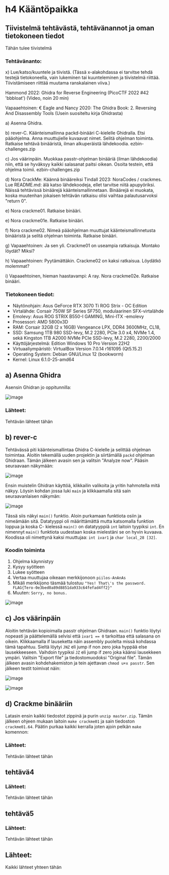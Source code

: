 # h4 Kääntöpaikka

## Tiivistelmä tehtävästä, tehtävänannot ja oman tietokoneen tiedot
Tähän tulee tiivistelmä 

### Tehtävänanto:
  
  x) Lue/katso/kuuntele ja tiivistä. (Tässä x-alakohdassa ei tarvitse tehdä testejä tietokoneella, vain lukeminen tai kuunteleminen ja tiivistelmä riittää. Tiivistämiseen riittää muutama ranskalainen viiva.)
  
   Hammond 2022: Ghidra for Reverse Engineering (PicoCTF 2022 #42 'bbbloat') (Video, noin 20 min)
        
   Vapaaehtoinen: € Eagle and Nancy 2020: The Ghidra Book: 2. Reversing And Disassembly Tools (Usein suositeltu kirja Ghidrasta)
        
  a) Asenna Ghidra.
    
  b) rever-C. Käänteismallinna packd-binääri C-kielelle Ghidralla. Etsi pääohjelma. Anna muuttujielle kuvaavat nimet. Selitä ohjelman toiminta. Ratkaise tehtävä binääristä, ilman alkuperäistä lähdekoodia. ezbin-challenges.zip
    
  c) Jos väärinpäin. Muokkaa passtr-ohjelman binääriä (ilman lähdekoodia) niin, että se hyväksyy kaikki salasanat paitsi oikean. Osoita testein, että ohjelma toimii. ezbin-challenges.zip
    
  d) Nora CrackMe: Käännä binääreiksi Tindall 2023: NoraCodes / crackmes. Lue README.md: älä katso lähdekoodeja, ellet tarvitse niitä apupyöriksi. Näissä tehtävissä binäärejä käänteismallinnetaan. Binäärejä ei muokata, koska muutenhan jokaisen tehtävän ratkaisu olisi vaihtaa palautusarvoksi "return 0".
    
  e) Nora crackme01. Ratkaise binääri.
    
  e) Nora crackme01e. Ratkaise binääri.
    
  f) Nora crackme02. Nimeä pääohjelman muuttujat käänteismallinnetusta binääristä ja selitä ohjelman toiminta. Ratkaise binääri.
    
  g) Vapaaehtoinen: Ja sen yli. Crackme01 on useampia ratkaisuja. Montako löydät? Miksi?
    
  h) Vapaaehtoinen: Pyytämättäkin. Crackme02 on kaksi ratkaisua. Löydätkö molemmat?
    
  i) Vapaaehtoinen, hieman haastavampi: A ray. Nora crackme02e. Ratkaise binääri.
  
### Tietokoneen tiedot: 
- Näytönohjain: Asus GeForce RTX 3070 Ti ROG Strix - OC Edition
- Virtalähde: Corsair 750W SF Series SF750, modulaarinen SFX-virtalähde
- Emolevy: Asus ROG STRIX B550-I GAMING, Mini-ITX -emolevy
- Prosessori: AMD 5800x3D
- RAM: Corsair 32GB (2 x 16GB) Vengeance LPX, DDR4 3600MHz, CL18,
- SSD: Samsung 1TB 980 SSD-levy, M.2 2280, PCIe 3.0 x4, NVMe 1.4, sekä Kingston 1TB A2000 NVMe PCIe SSD-levy, M.2 2280, 2200/2000
- Käyttöjärjestelmä: Edition	Windows 10 Pro Version	22H2
- Virtuaaliympäristö: VirtualBox Version 7.0.14 r161095 (Qt5.15.2)
- Operating System: Debian GNU/Linux 12 (bookworm)  
- Kernel: Linux 6.1.0-25-amd64

## a) Asenna Ghidra
Asensin Ghidran jo oppitunnilla:

![image](https://github.com/user-attachments/assets/a9b8b57b-c34a-4efd-a930-f8ca9b5b1701)


### Lähteet:
Tehtävän lähteet tähän

## b) rever-c
Tehtävässä piti käänteismallintaa Ghidra C-kielelle ja selittää ohjelman toimintaa.
Aloitin tekemällä uuden projektin ja siirtämällä `packd` ohjelman Ghidraan. Tämän jälkeen avasin sen ja valitsin "Analyze now". Pääsin seuraavaan näkymään:

![image](https://github.com/user-attachments/assets/0e39c963-680d-49d4-af1c-48441f9ca85f)

Ensin muistelin Ghidran käyttöä, klikkailin valikoita ja yritin hahmotella mitä näkyy. Löysin kohdan jossa luki `main` ja klikkaamalla sitä sain seuraavanlaisen näkymän:

![image](https://github.com/user-attachments/assets/3507b13e-078d-44a9-ae7b-75f690bb74a3)

Tässä siis näkyi `main()` funktio. Aloin purkamaan funktiota osiin ja nimeämään sitä. 
Datatyyppi oli määrittämättä mutta katsomalla funktion loppua ja koska C- kielessä `main()` on datatyyppiä `int` laitoin tyypiksi `int`. En nimennyt `main()` funktiota uudestaan koska mielestäni se on hyvin kuvaava. 
Koodissa oli nimettynä kaksi muuttujaa: `int ivar1` ja `char local_28 [32]`. 

### Koodin toiminta
1. Ohjelma käynnistyy
2. Kysyy syötteen
3. Lukee syötteen
4. Vertaa muuttujaa oikeaan merkkijonoon `piilos-AnAnAs`
5. Mikäli merkkijono täsmää tulostuu `"Yes! That\'s the password. FLAG{Tero-0e3bed0a89d8851da933c64fefad4ff2}"`
6. Muuten: `Sorry, no bonus.`

![image](https://github.com/user-attachments/assets/cd3f8e5a-4e11-4418-af70-8153b78b7db5)


## c) Jos väärinpäin

Aloitin tehtävän kopioimalla passtr ohjelman Ghidraan. `main()` funktio löytyi nopeasti ja päättelemällä selvisi että `ivar1 == 0` tarkoittaa että salasana on oikein. Klikkaamalla if lauseketta näin assembly puolelta missä kohdassa tämä tapahtuu. Sieltä löytyi `JNZ` eli jump if non zero joka hyppää else lausekkeeseen. Vaihdoin tyypiksi `JZ` eli jump if zero joka käänsi lausekkeen ympäri. Valitsin "Export file" ja tiedostomuodoksi "Original file". Tämän jälkeen avasin kohdehakemiston ja tein ajettavan `chmod u+x passtr`. Sen jälkeen testit toimivat näin:

 ![image](https://github.com/user-attachments/assets/410947ab-eb87-46a6-9eeb-4fd07abe7428)

 ![image](https://github.com/user-attachments/assets/4f996eff-b30e-49ce-83d8-4f77452f90c3)


## d) Crackme binääriin
Latasin ensin kaikki tiedostot zippinä ja purin `unzip master.zip`. Tämän jälkeen ohjeen mukaan laitoin `make crackme01` ja sain tiedoston `crackme01.64`. Päätin purkaa kaikki kerralla joten ajoin pelkän `make` komennon:


### Lähteet:
Tehtävän lähteet tähän
   
## tehtävä4

### Lähteet:
Tehtävän lähteet tähän

## tehtävä5

### Lähteet:
Tehtävän lähteet tähän

## Lähteet:
   Kaikki lähteet yhteen tähän
